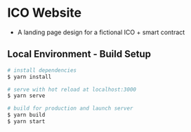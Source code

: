 # ICO Website

- A landing page design for a fictional ICO + smart contract

## Local Environment - Build Setup

```bash
# install dependencies
$ yarn install

# serve with hot reload at localhost:3000
$ yarn serve

# build for production and launch server
$ yarn build
$ yarn start
```
